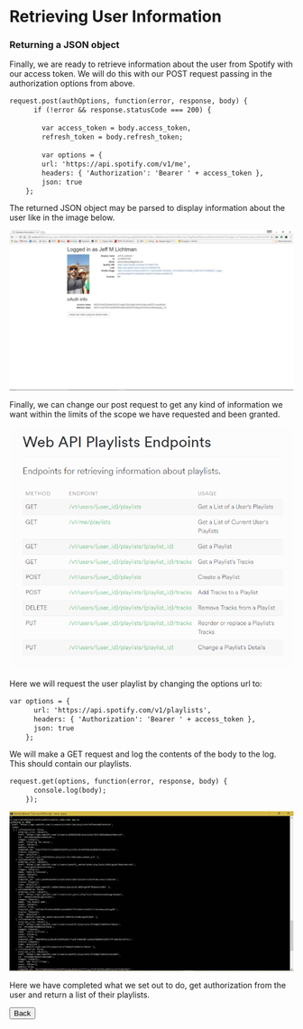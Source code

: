 # Retrieving User Information
### Returning a JSON object

Finally, we are ready to retrieve information about the user from Spotify with our access token. We will do this with our 
POST request passing in the authorization options from above.

    request.post(authOptions, function(error, response, body) {
          if (!error && response.statusCode === 200) {

            var access_token = body.access_token,
            refresh_token = body.refresh_token;

            var options = {
            url: 'https://api.spotify.com/v1/me',
            headers: { 'Authorization': 'Bearer ' + access_token },
            json: true
        };
        
The returned JSON object may be parsed to display information about the user like in the image below.

![Profile](\images\profile.jpg)

Finally, we can change our post request to get any kind of information we want within the limits of the scope we have requested and been granted.

![Endpoints](\images\endpoints.png)

Here we will request the user playlist by changing the options url to:

    var options = {
          url: 'https://api.spotify.com/v1/playlists',
          headers: { 'Authorization': 'Bearer ' + access_token },
          json: true
        };

We will make a GET request and log the contents of the body to the log. This should contain our playlists.

    request.get(options, function(error, response, body) {
          console.log(body);
        });

![Playlists](\images\contents.jpg)

Here we have completed what we set out to do, get authorization from the user and return a list of their playlists.

<button onclick="location.href = 'https://licktopia.github.io/page5';" id="myButton" class="float-left submit-button" >Back</button>
  
        

        
